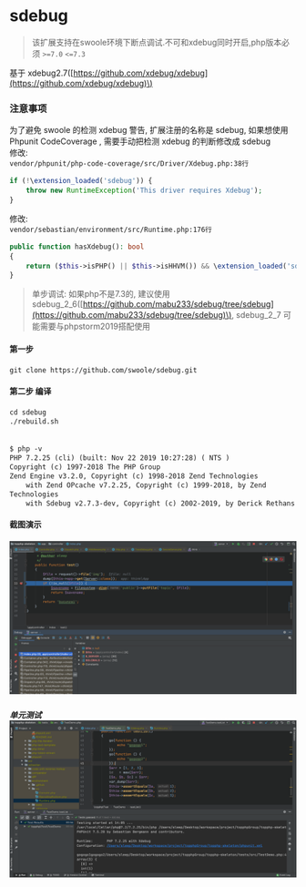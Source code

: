 # sdebug
> 该扩展支持在swoole环境下断点调试.不可和xdebug同时开启,php版本必须  `>=7.0` `<=7.3`

基于 xdebug2.7\([https://github.com/xdebug/xdebug](https://github.com/xdebug/xdebug)\)

### 注意事项

为了避免 swoole 的检测 xdebug 警告, 扩展注册的名称是 sdebug, 如果想使用 Phpunit CodeCoverage , 需要手动把检测 xdebug 的判断修改成 sdebug  
修改:  
`vendor/phpunit/php-code-coverage/src/Driver/Xdebug.php:38行`

```php
if (!\extension_loaded('sdebug')) {
    throw new RuntimeException('This driver requires Xdebug');
}
```

修改:  
`vendor/sebastian/environment/src/Runtime.php:176行`

```php
public function hasXdebug(): bool
{
    return ($this->isPHP() || $this->isHHVM()) && \extension_loaded('sdebug');
}
```

> 单步调试: 如果php不是7.3的, 建议使用 sdebug\_2\_6\([https://github.com/mabu233/sdebug/tree/sdebug](https://github.com/mabu233/sdebug/tree/sdebug)\), sdebug\_2\_7 可能需要与phpstorm2019搭配使用

#### 第一步

```shell
git clone https://github.com/swoole/sdebug.git
```

#### 第二步 编译

```shell
cd sdebug
./rebuild.sh


$ php -v
PHP 7.2.25 (cli) (built: Nov 22 2019 10:27:28) ( NTS )
Copyright (c) 1997-2018 The PHP Group
Zend Engine v3.2.0, Copyright (c) 1998-2018 Zend Technologies
    with Zend OPcache v7.2.25, Copyright (c) 1999-2018, by Zend Technologies
    with Sdebug v2.7.3-dev, Copyright (c) 2002-2019, by Derick Rethans
```

#### 截图演示

##### ![](/assets/WX20200206-134340@2x.png)

##### 单元测试![](/assets/phpunit.png)



